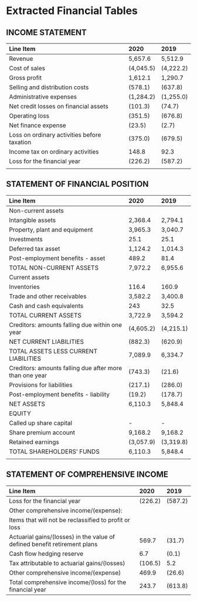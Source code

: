 # Extracted Financial Tables

## INCOME STATEMENT
| Line Item                                   | 2020      | 2019      |
|:--------------------------------------------|:----------|:----------|
| Revenue                                     | 5,657.6   | 5,512.9   |
| Cost of sales                               | (4,045.5) | (4,222.2) |
| Gross profit                                | 1,612.1   | 1,290.7   |
| Selling and distribution costs              | (578.1)   | (637.8)   |
| Administrative expenses                     | (1,284.2) | (1,255.0) |
| Net credit losses on financial assets       | (101.3)   | (74.7)    |
| Operating loss                              | (351.5)   | (676.8)   |
| Net finance expense                         | (23.5)    | (2.7)     |
| Loss on ordinary activities before taxation | (375.0)   | (679.5)   |
| Income tax on ordinary activities           | 148.8     | 92.3      |
| Loss for the financial year                 | (226.2)   | (587.2)   |
|                                             |           |           |

## STATEMENT OF FINANCIAL POSITION
| Line Item                                               | 2020      | 2019      |
|:--------------------------------------------------------|:----------|:----------|
| Non-current assets                                      |           |           |
| Intangible assets                                       | 2,368.4   | 2,794.1   |
| Property, plant and equipment                           | 3,965.3   | 3,040.7   |
| Investments                                             | 25.1      | 25.1      |
| Deferred tax asset                                      | 1,124.2   | 1,014.3   |
| Post-employment benefits - asset                        | 489.2     | 81.4      |
| TOTAL NON-CURRENT ASSETS                                | 7,972.2   | 6,955.6   |
| Current assets                                          |           |           |
| Inventories                                             | 116.4     | 160.9     |
| Trade and other receivables                             | 3,582.2   | 3,400.8   |
| Cash and cash equivalents                               | 243       | 32.5      |
| TOTAL CURRENT ASSETS                                    | 3,722.9   | 3,594.2   |
| Creditors: amounts falling due within one year          | (4,605.2) | (4,215.1) |
| NET CURRENT LIABILITIES                                 | (882.3)   | (620.9)   |
| TOTAL ASSETS LESS CURRENT LIABILITIES                   | 7,089.9   | 6,334.7   |
| Creditors: amounts falling due after more than one year | (743.3)   | (21.6)    |
| Provisions for liabilities                              | (217.1)   | (286.0)   |
| Post-employment benefits - liability                    | (19.2)    | (178.7)   |
| NET ASSETS                                              | 6,110.3   | 5,848.4   |
| EQUITY                                                  |           |           |
| Called up share capital                                 | -         | -         |
| Share premium account                                   | 9,168.2   | 9,168.2   |
| Retained earnings                                       | (3,057.9) | (3,319.8) |
| TOTAL SHAREHOLDERS’ FUNDS                               | 6,110.3   | 5,848.4   |
|                                                         |           |           |

## STATEMENT OF COMPREHENSIVE INCOME
| Line Item                                                                 | 2020    | 2019    |
|:--------------------------------------------------------------------------|:--------|:--------|
| Loss for the financial year                                               | (226.2) | (587.2) |
| Other comprehensive income/(expense):                                     |         |         |
| Items that will not be reclassified to profit or loss                     |         |         |
| Actuarial gains/(losses) in the value of defined benefit retirement plans | 569.7   | (31.7)  |
| Cash flow hedging reserve                                                 | 6.7     | (0.1)   |
| Tax attributable to actuarial gains/(losses)                              | (106.5) | 5.2     |
| Other comprehensive income/(expense)                                      | 469.9   | (26.6)  |
| Total comprehensive income/(loss) for the financial year                  | 243.7   | (613.8) |

